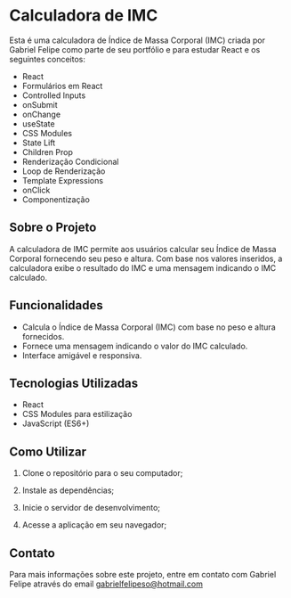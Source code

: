 # Calculadora de IMC

Esta é uma calculadora de Índice de Massa Corporal (IMC) criada por Gabriel Felipe como parte de seu portfólio e para estudar React e os seguintes conceitos:

- React
- Formulários em React
- Controlled Inputs
- onSubmit
- onChange
- useState
- CSS Modules
- State Lift
- Children Prop
- Renderização Condicional
- Loop de Renderização
- Template Expressions
- onClick
- Componentização

## Sobre o Projeto

A calculadora de IMC permite aos usuários calcular seu Índice de Massa Corporal fornecendo seu peso e altura. Com base nos valores inseridos, a calculadora exibe o resultado do IMC e uma mensagem indicando o IMC calculado.

## Funcionalidades

- Calcula o Índice de Massa Corporal (IMC) com base no peso e altura fornecidos.
- Fornece uma mensagem indicando o valor do IMC calculado.
- Interface amigável e responsiva.

## Tecnologias Utilizadas

- React
- CSS Modules para estilização
- JavaScript (ES6+)

## Como Utilizar

1. Clone o repositório para o seu computador;

2. Instale as dependências;

3. Inicie o servidor de desenvolvimento;


4. Acesse a aplicação em seu navegador;

## Contato

Para mais informações sobre este projeto, entre em contato com Gabriel Felipe através do email gabrielfelipeso@hotmail.com

